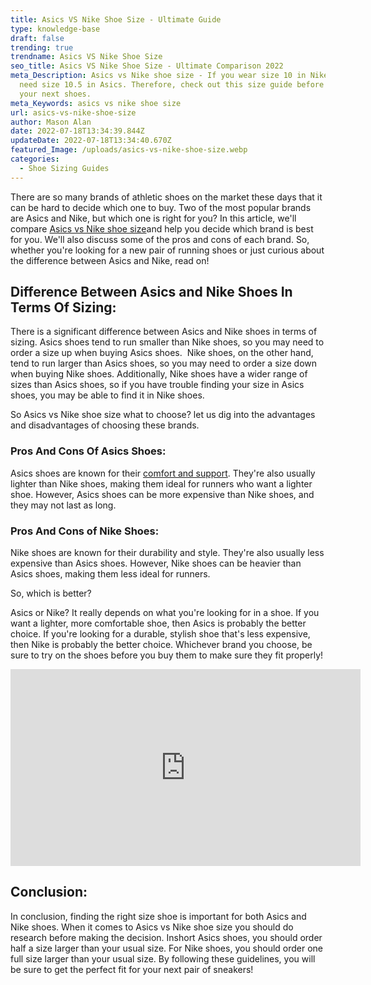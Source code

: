 ```yaml
---
title: Asics VS Nike Shoe Size - Ultimate Guide
type: knowledge-base
draft: false
trending: true
trendname: Asics VS Nike Shoe Size
seo_title: Asics VS Nike Shoe Size - Ultimate Comparison 2022
meta_Description: Asics vs Nike shoe size - If you wear size 10 in Nike, you
  need size 10.5 in Asics. Therefore, check out this size guide before you buy
  your next shoes.
meta_Keywords: asics vs nike shoe size
url: asics-vs-nike-shoe-size
author: Mason Alan
date: 2022-07-18T13:34:39.844Z
updateDate: 2022-07-18T13:34:40.670Z
featured_Image: /uploads/asics-vs-nike-shoe-size.webp
categories:
  - Shoe Sizing Guides
---
```

There are so many brands of athletic shoes on the market these days that it can be hard to decide which one to buy. Two of the most popular brands are Asics and Nike, but which one is right for you? In this article, we'll compare <a href="https://shoesspy.com/asics-vs-nike-shoe-size/" target="_blank" rel="noopener">Asics vs Nike shoe size</a>and help you decide which brand is best for you. We'll also discuss some of the pros and cons of each brand. So, whether you're looking for a new pair of running shoes or just curious about the difference between Asics and Nike, read on!

## **Difference Between Asics and Nike Shoes In Terms Of Sizing:**

There is a significant difference between Asics and Nike shoes in terms of sizing. Asics shoes tend to run smaller than Nike shoes, so you may need to order a size up when buying Asics shoes.  Nike shoes, on the other hand, tend to run larger than Asics shoes, so you may need to order a size down when buying Nike shoes. Additionally, Nike shoes have a wider range of sizes than Asics shoes, so if you have trouble finding your size in Asics shoes, you may be able to find it in Nike shoes.

So Asics vs Nike shoe size what to choose? let us dig into the advantages and disadvantages of choosing these brands.

### **Pros And Cons Of Asics Shoes:**

Asics shoes are known for their <a href="https://wikidiff.com/comfort/support" target="_blank" rel="nofollow" rel="noopener">comfort and support</a>. They're also usually lighter than Nike shoes, making them ideal for runners who want a lighter shoe. However, Asics shoes can be more expensive than Nike shoes, and they may not last as long.

### **Pros And Cons of Nike Shoes:**

Nike shoes are known for their durability and style. They're also usually less expensive than Asics shoes. However, Nike shoes can be heavier than Asics shoes, making them less ideal for runners.

So, which is better?

Asics or Nike? It really depends on what you're looking for in a shoe. If you want a lighter, more comfortable shoe, then Asics is probably the better choice. If you're looking for a durable, stylish shoe that's less expensive, then Nike is probably the better choice. Whichever brand you choose, be sure to try on the shoes before you buy them to make sure they fit properly!

<iframe width="560" height="315" src="https://www.youtube.com/embed/iUnrvRaQMuU" title="YouTube video player" frameborder="0" allow="accelerometer; autoplay; clipboard-write; encrypted-media; gyroscope; picture-in-picture" allowfullscreen></iframe>

## **Conclusion:**

In conclusion, finding the right size shoe is important for both Asics and Nike shoes. When it comes to Asics vs Nike shoe size you should do research before making the decision. Inshort Asics shoes, you should order half a size larger than your usual size. For Nike shoes, you should order one full size larger than your usual size. By following these guidelines, you will be sure to get the perfect fit for your next pair of sneakers!